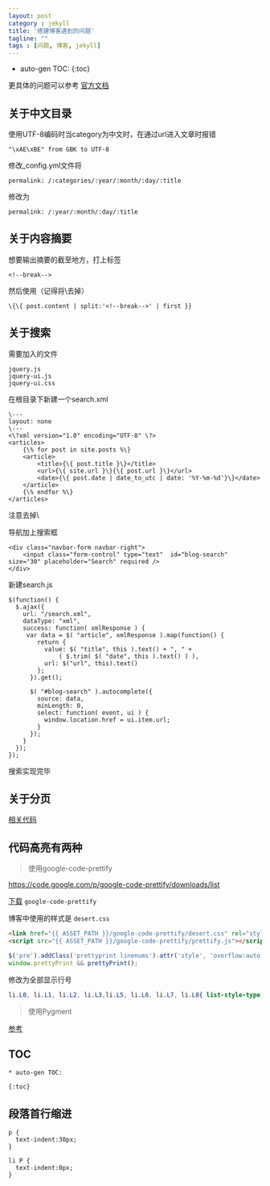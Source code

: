 ```yaml
---
layout: post
category : jekyll
title: '搭建博客遇到的问题'
tagline: ""
tags : [问题, 博客, jekyll]
---
```


* auto-gen TOC:
{:toc}

<div class="alert alert-danger alert-margin" role="alert">
	更具体的问题可以参考
	<a href="http://jekyllrb.com/">官方文档</a>
</div>

## 关于中文目录

使用UTF-8编码时当category为中文时，在通过url进入文章时报错

	"\xAE\xBE" from GBK to UTF-8

修改_config.yml文件将

	permalink: /:categories/:year/:month/:day/:title

修改为

	permalink: /:year/:month/:day/:title

## 关于内容摘要

想要输出摘要的截至地方，打上标签

	<!--break-->

<!--break-->

然后使用（记得将\去掉）

	\{\{ post.content | split:'<!--break-->' | first }}

## 关于搜索

需要加入的文件

	jquery.js
	jquery-ui.js
	jquery-ui.css

在根目录下新建一个search.xml

	\---
	layout: none
	\---
	<\?xml version="1.0" encoding="UTF-8" \?>
	<articles>
	    {\% for post in site.posts %\}
	    <article>
	        <title>{\{ post.title }\}</title>
	        <url>{\{ site.url }\}{\{ post.url }\}</url>
	        <date>{\{ post.date | date_to_utc | date: '%Y-%m-%d'}\}</date>
	    </article>
	    {\% endfor %\}
	</articles>

注意去掉\

导航加上搜索框

	<div class="navbar-form navbar-right">       
		<input class="form-control" type="text"  id="blog-search" size="30" placeholder="Search" required />
	</div>

新建search.js

	$(function() {
	  $.ajax({
	    url: "/search.xml",
	    dataType: "xml",
	    success: function( xmlResponse ) {
	     var data = $( "article", xmlResponse ).map(function() {
	        return {
	          value: $( "title", this ).text() + ", " +
	              ( $.trim( $( "date", this ).text() ) ),
	          url: $("url", this).text()
	        };
	      }).get();

	      $( "#blog-search" ).autocomplete({
	        source: data,
	        minLength: 0,
	        select: function( event, ui ) {
	          window.location.href = ui.item.url;
	        }
	      });
	    }
	  });
	});

搜索实现完毕

## 关于分页

[相关代码](http://jekyllrb.com/docs/pagination/)

## 代码高亮有两种

> 使用google-code-prettify

https://code.google.com/p/google-code-prettify/downloads/list

[下载](https://code.google.com/p/google-code-prettify/downloads/list) `google-code-prettify`

博客中使用的样式是 `desert.css`

```html
<link href="{{ ASSET_PATH }}/google-code-prettify/desert.css" rel="stylesheet">
<script src="{{ ASSET_PATH }}/google-code-prettify/prettify.js"></script>
```

```javascript
$('pre').addClass('prettyprint linenums').attr('style', 'overflow:auto');
window.prettyPrint && prettyPrint();
```

修改为全部显示行号

```css
li.L0, li.L1, li.L2, li.L3,li.L5, li.L6, li.L7, li.L8{ list-style-type: decimal !important }
```

> 使用Pygment 

[参考](http://pygments.org/docs/cmdline/)

## TOC

`* auto-gen TOC:`

`{:toc}`

## 段落首行缩进

	p {
	  text-indent:30px;
	}

	li P {
	  text-indent:0px;
	}










